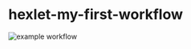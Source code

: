 # hexlet-my-first-workflow

![example workflow](https://github.com/github/docs/actions/workflows/show-directory.yml/badge.svg)